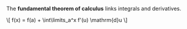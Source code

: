 The **fundamental theorem of calculus** links integrals and derivatives.

\\[
f(x) = f(a) + \int\limits_a^x f'(u) \mathrm{d}u
\\]